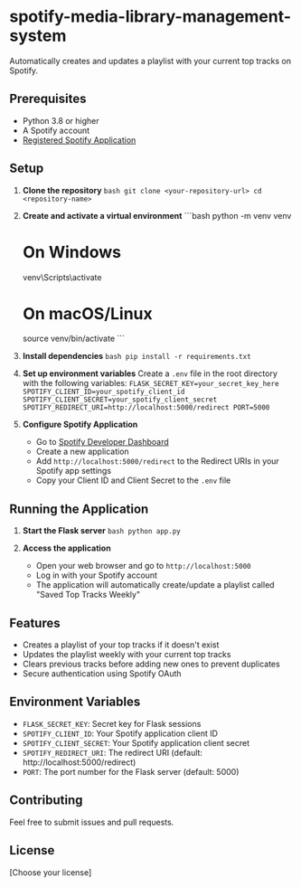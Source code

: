 # spotify-media-library-management-system

Automatically creates and updates a playlist with your current top tracks on Spotify.

## Prerequisites

- Python 3.8 or higher
- A Spotify account
- [Registered Spotify Application](https://developer.spotify.com/dashboard)

## Setup

1. **Clone the repository**   ```bash
   git clone <your-repository-url>
   cd <repository-name>   ```

2. **Create and activate a virtual environment**   ```bash
   python -m venv venv
   # On Windows
   venv\Scripts\activate
   # On macOS/Linux
   source venv/bin/activate   ```

3. **Install dependencies**   ```bash
   pip install -r requirements.txt   ```

4. **Set up environment variables**
   Create a `.env` file in the root directory with the following variables:   ```
   FLASK_SECRET_KEY=your_secret_key_here
   SPOTIFY_CLIENT_ID=your_spotify_client_id
   SPOTIFY_CLIENT_SECRET=your_spotify_client_secret
   SPOTIFY_REDIRECT_URI=http://localhost:5000/redirect
   PORT=5000   ```

5. **Configure Spotify Application**
   - Go to [Spotify Developer Dashboard](https://developer.spotify.com/dashboard)
   - Create a new application
   - Add `http://localhost:5000/redirect` to the Redirect URIs in your Spotify app settings
   - Copy your Client ID and Client Secret to the `.env` file

## Running the Application

1. **Start the Flask server**   ```bash
   python app.py   ```

2. **Access the application**
   - Open your web browser and go to `http://localhost:5000`
   - Log in with your Spotify account
   - The application will automatically create/update a playlist called "Saved Top Tracks Weekly"

## Features

- Creates a playlist of your top tracks if it doesn't exist
- Updates the playlist weekly with your current top tracks
- Clears previous tracks before adding new ones to prevent duplicates
- Secure authentication using Spotify OAuth

## Environment Variables

- `FLASK_SECRET_KEY`: Secret key for Flask sessions
- `SPOTIFY_CLIENT_ID`: Your Spotify application client ID
- `SPOTIFY_CLIENT_SECRET`: Your Spotify application client secret
- `SPOTIFY_REDIRECT_URI`: The redirect URI (default: http://localhost:5000/redirect)
- `PORT`: The port number for the Flask server (default: 5000)

## Contributing

Feel free to submit issues and pull requests.

## License

[Choose your license]
